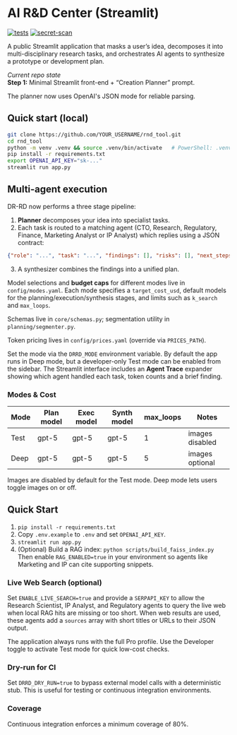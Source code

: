 # AI R&D Center (Streamlit)

[![tests](https://github.com/clcriswell/DR-RD/actions/workflows/test.yml/badge.svg)](https://github.com/clcriswell/DR-RD/actions/workflows/test.yml)
[![secret-scan](https://github.com/clcriswell/DR-RD/actions/workflows/secret-scan.yml/badge.svg)](https://github.com/clcriswell/DR-RD/actions/workflows/secret-scan.yml)

A public Streamlit application that masks a user’s idea, decomposes it into
multi-disciplinary research tasks, and orchestrates AI agents to synthesize a
prototype or development plan.

_Current repo state_  
**Step 1:** Minimal Streamlit front-end + “Creation Planner” prompt.

The planner now uses OpenAI's JSON mode for reliable parsing.

## Quick start (local)

```bash
git clone https://github.com/YOUR_USERNAME/rnd_tool.git
cd rnd_tool
python -m venv .venv && source .venv/bin/activate   # PowerShell: .venv\Scripts\activate
pip install -r requirements.txt
export OPENAI_API_KEY="sk-..."
streamlit run app.py
```

## Multi-agent execution

DR-RD now performs a three stage pipeline:

1. **Planner** decomposes your idea into specialist tasks.
2. Each task is routed to a matching agent (CTO, Research, Regulatory, Finance, Marketing Analyst or IP Analyst) which replies using a JSON contract:

```json
{"role": "...", "task": "...", "findings": [], "risks": [], "next_steps": [], "sources": []}
```

3. A synthesizer combines the findings into a unified plan.

Model selections and **budget caps** for different modes live in `config/modes.yaml`.
Each mode specifies a `target_cost_usd`, default models for the planning/execution/synthesis stages,
and limits such as `k_search` and `max_loops`.

Schemas live in `core/schemas.py`; segmentation utility in `planning/segmenter.py`.

Token pricing lives in `config/prices.yaml` (override via `PRICES_PATH`).

Set the mode via the `DRRD_MODE` environment variable. By default the app runs in Deep mode, but a developer-only Test mode can be enabled from the sidebar. The Streamlit interface includes an **Agent Trace** expander showing which agent handled each task, token counts and a brief finding.

### Modes & Cost

| Mode | Plan model | Exec model | Synth model | max_loops | Notes |
|------|------------|------------|-------------|-----------|-------|
| Test | gpt-5 | gpt-5 | gpt-5 | 1 | images disabled |
| Deep | gpt-5 | gpt-5 | gpt-5 | 5 | images optional |

Images are disabled by default for the Test mode. Deep mode lets users toggle images on or off.

## Quick Start
1) `pip install -r requirements.txt`
2) Copy `.env.example` to `.env` and set `OPENAI_API_KEY`.
3) `streamlit run app.py`
4) (Optional) Build a RAG index: `python scripts/build_faiss_index.py`
   Then enable `RAG_ENABLED=true` in your environment so agents like Marketing and IP can cite supporting snippets.

### Live Web Search (optional)

Set `ENABLE_LIVE_SEARCH=true` and provide a `SERPAPI_KEY` to allow the Research Scientist, IP Analyst, and Regulatory agents to query the live web when local RAG hits are missing or too short. When web results are used, these agents add a `sources` array with short titles or URLs to their JSON output.

The application always runs with the full Pro profile. Use the Developer toggle to activate Test mode for quick low-cost checks.

### Dry-run for CI

Set `DRRD_DRY_RUN=true` to bypass external model calls with a deterministic stub. This is useful for testing or continuous integration environments.

### Coverage

Continuous integration enforces a minimum coverage of 80%.
